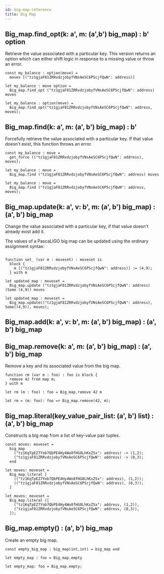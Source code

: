 ```yaml
---
id: big-map-reference
title: Big Map
---
```


## Big_map.find_opt(k: a', m: (a',b') big_map) : b' option

Retrieve the value associated with a particular key. This version returns an option
which can either shift logic in response to a missing value or throw an error.

<!--DOCUSAURUS_CODE_TABS-->
<!--Pascaligo-->
```pascaligo
const my_balance : option(move) =
  moves [("tz1gjaF81ZRRvdzjobyfVNsAeSC6PScjfQwN": address)]
```

<!--CameLIGO-->

```cameligo
let my_balance : move option =
  Big_map.find_opt ("tz1gjaF81ZRRvdzjobyfVNsAeSC6PScjfQwN": address) moves
```

<!--ReasonLIGO-->

```reasonligo
let my_balance : option(move) =
  Big_map.find_opt("tz1gjaF81ZRRvdzjobyfVNsAeSC6PScjfQwN": address, moves);
```
<!--END_DOCUSAURUS_CODE_TABS-->

## Big_map.find(k: a', m: (a', b') big_map) : b'

Forcefully retrieve the value associated with a particular key. If that value
doesn't exist, this function throws an error.

<!--DOCUSAURUS_CODE_TABS-->
<!--Pascaligo-->
```pascaligo
const my_balance : move =
  get_force (("tz1gjaF81ZRRvdzjobyfVNsAeSC6PScjfQwN": address), moves);
```

<!--CameLIGO-->

```cameligo
let my_balance : move =
  Big_map.find ("tz1gjaF81ZRRvdzjobyfVNsAeSC6PScjfQwN": address) moves
```

<!--ReasonLIGO-->

```reasonligo
let my_balance : move =
  Big_map.find ("tz1gjaF81ZRRvdzjobyfVNsAeSC6PScjfQwN": address, moves);
```

<!--END_DOCUSAURUS_CODE_TABS-->

## Big_map.update(k: a', v: b', m: (a', b') big_map) : (a', b') big_map

Change the value associated with a particular key, if that value doesn't already
exist add it.

<!--DOCUSAURUS_CODE_TABS-->

<!--Pascaligo-->

The values of a PascaLIGO big map can be updated using the ordinary
assignment syntax:

```pascaligo

function set_ (var m : moveset) : moveset is
  block {
    m [("tz1gjaF81ZRRvdzjobyfVNsAeSC6PScjfQwN": address)] := (4,9);
  } with m
```

<!--Cameligo-->

```cameligo
let updated_map : moveset =
  Big_map.update ("tz1gjaF81ZRRvdzjobyfVNsAeSC6PScjfQwN": address) (Some (4,9)) moves
```

<!--Reasonligo-->

```reasonligo
let updated_map : moveset =
  Big_map.update(("tz1gjaF81ZRRvdzjobyfVNsAeSC6PScjfQwN": address), Some((4,9)), moves);
```

<!--END_DOCUSAURUS_CODE_TABS-->

## Big_map.add(k: a', v: b', m: (a', b') big_map) : (a', b') big_map

## Big_map.remove(k: a', m: (a', b') big_map) : (a', b') big_map

Remove a key and its associated value from the big map.

<!--DOCUSAURUS_CODE_TABS-->

<!--PascaLIGO-->
```pascaligo
function rm (var m : foo) : foo is block {
  remove 42 from map m;
} with m
```

<!--CameLIGO-->
```cameligo
let rm (m : foo) : foo = Big_map.remove 42 m
```

<!--ReasonLIGO-->
```reasonligo
let rm = (m: foo): foo => Big_map.remove(42, m);
```

<!--END_DOCUSAURUS_CODE_TABS-->

## Big_map.literal(key_value_pair_list: (a', b') list) : (a', b') big_map

Constructs a big map from a list of key-value pair tuples.

<!--DOCUSAURUS_CODE_TABS-->
<!--Pascaligo-->

```pascaligo
const moves: moveset =
  big_map
    ("tz1KqTpEZ7Yob7QbPE4Hy4Wo8fHG8LhKxZSx": address) -> (1,2);
    ("tz1gjaF81ZRRvdzjobyfVNsAeSC6PScjfQwN": address) -> (0,3);
  end
```

<!--CameLIGO-->

```cameligo
let moves: moveset =
  Big_map.literal [
    (("tz1KqTpEZ7Yob7QbPE4Hy4Wo8fHG8LhKxZSx": address), (1,2));
    (("tz1gjaF81ZRRvdzjobyfVNsAeSC6PScjfQwN": address), (0,3));
  ]
```

<!--ReasonLIGO-->

```reasonligo
let moves: moveset =
  Big_map.literal ([
    ("tz1KqTpEZ7Yob7QbPE4Hy4Wo8fHG8LhKxZSx": address, (1,2)),
    ("tz1gjaF81ZRRvdzjobyfVNsAeSC6PScjfQwN": address, (0,3)),
  ]);
```

<!--END_DOCUSAURUS_CODE_TABS-->


## Big_map.empty() : (a', b') big_map

Create an empty big map.

<!--DOCUSAURUS_CODE_TABS-->

<!--PascaLIGO-->
```pascaligo
const empty_big_map : big_map(int,int) = big_map end
```

<!--CameLIGO-->
```cameligo
let empty_map : foo = Big_map.empty
```

<!--ReasonLIGO-->
```reasonligo
let empty_map: foo = Big_map.empty;
```

<!--END_DOCUSAURUS_CODE_TABS-->

